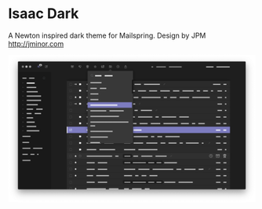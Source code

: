 # Isaac Dark

A Newton inspired dark theme for Mailspring.
Design by JPM http://jminor.com

![](./preview-1.png)
